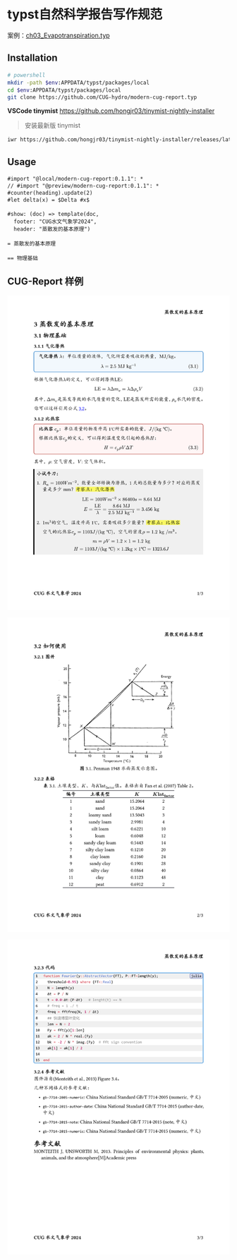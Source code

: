 # typst自然科学报告写作规范

案例：[ch03_Evapotranspiration.typ](ch03_Evapotranspiration.typ)


## Installation

```bash
# powershell
mkdir -path $env:APPDATA/typst/packages/local
cd $env:APPDATA/typst/packages/local
git clone https://github.com/CUG-hydro/modern-cug-report.typ
```

**VSCode tinymist**
<https://github.com/hongjr03/tinymist-nightly-installer>

> 安装最新版 tinymist
```bash
iwr https://github.com/hongjr03/tinymist-nightly-installer/releases/latest/download/run.ps1 -UseBasicParsing | iex
```

## Usage

```typst
#import "@local/modern-cug-report:0.1.1": *
// #import "@preview/modern-cug-report:0.1.1": *
#counter(heading).update(2)
#let delta(x) = $Delta #x$

#show: (doc) => template(doc, 
  footer: "CUG水文气象学2024",
  header: "蒸散发的基本原理")

= 蒸散发的基本原理

== 物理基础
```

## CUG-Report 样例

<!-- ![](./thumbnail.png) -->
![](./example/ch03_1.png)

![](./example/ch03_2.png)

![](./example/ch03_3.png)
